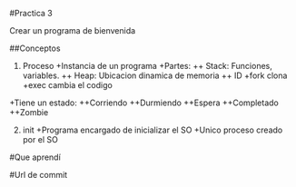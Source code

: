 #Practica 3

Crear un programa de bienvenida



##Conceptos

1) Proceso 
  +Instancia de un programa
  +Partes:
  ++ Stack: Funciones, variables.
  ++ Heap: Ubicacion dinamica de memoria
  ++ ID
 +fork clona
 +exec cambia el codigo
 
 +Tiene un estado:
 ++Corriendo
 ++Durmiendo
 ++Espera
 ++Completado
 ++Zombie
 
 2) init
 +Programa encargado de inicializar el SO
 +Unico proceso creado por el SO
 
 #Que aprendí 
 
 #Url de commit
